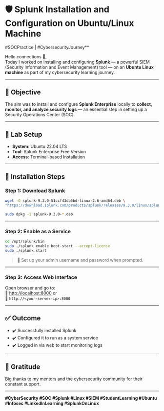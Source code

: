 # 🛡️ Splunk Installation and Configuration on Ubuntu/Linux Machine  
#SOCPractice | #CybersecurityJourney**

Hello connections 👋,  
Today I worked on installing and configuring **Splunk** — a powerful SIEM (Security Information and Event Management) tool — on an **Ubuntu Linux machine** as part of my cybersecurity learning journey.

---

## 🎯 Objective  
The aim was to install and configure **Splunk Enterprise** locally to **collect, monitor, and analyze security logs** — an essential step in setting up a Security Operations Center (SOC).

---

## 🧪 Lab Setup  
- **System**: Ubuntu 22.04 LTS  
- **Tool**: Splunk Enterprise Free Version  
- **Access**: Terminal-based Installation  

---

## 🔧 Installation Steps  

### Step 1: Download Splunk  
```bash
wget -O splunk-9.3.0-51ccf43db5bd-linux-2.6-amd64.deb \
"https://download.splunk.com/products/splunk/releases/9.3.0/linux/splunk-9.3.0-51ccf43db5bd-linux-2.6-amd64.deb"

sudo dpkg -i splunk-9.3.0-*.deb
```

---

### Step 2: Enable as a Service  
```bash
cd /opt/splunk/bin
sudo ./splunk enable boot-start --accept-license
sudo ./splunk start
```
> 🔐 Set up your admin username and password when prompted.

---

### Step 3: Access Web Interface  
Open browser and go to:  
🔗 [http://localhost:8000](http://localhost:8000) or  
🔗 `http://<your-server-ip>:8000`

---

## ✅ Outcome  
- ✔️ Successfully installed Splunk  
- ✔️ Configured it to run as a system service  
- ✔️ Logged in via web to start monitoring logs  

---

## 🙌 Gratitude  
Big thanks to my mentors and the cybersecurity community for their constant support.

---

**#CyberSecurity #SOC #Splunk #Linux #SIEM #StudentLearning #Ubuntu #Infosec #LinkedInLearning #SplunkOnLinux**
